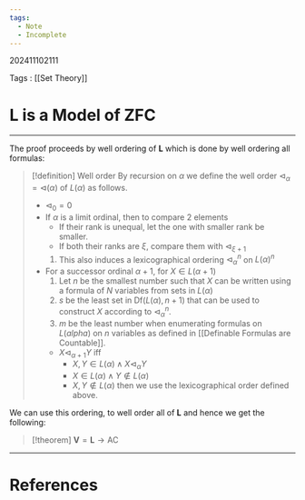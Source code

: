 ```yaml
---
tags:
  - Note
  - Incomplete
---
```

202411102111

Tags : [[Set Theory]]
# L is a Model of ZFC
---
The proof proceeds by well ordering of $\mathbf{L}$ which is done by well ordering all formulas:

>[!definition] Well order
>By recursion on $\alpha$ we define the well order $\triangleleft_{\alpha}=\triangleleft(\alpha)$ of $L(\alpha)$ as follows.
>- $\triangleleft_{0}=0$
>- If $\alpha$ is a limit ordinal, then to compare 2 elements
>	- If their rank is unequal, let the one with smaller rank be smaller.
>	- If both their ranks are $\xi$, compare them with $\triangleleft_{\xi+1}$
>	1. This also induces a lexicographical ordering $\triangleleft_{\alpha}^n$ on $L(\alpha)^n$
>- For a successor ordinal $\alpha+1$, for $X\in L(\alpha+1)$
>	1. Let $n$ be the smallest number such that $X$ can be written using a formula of $N$ variables from sets in $L(\alpha)$
>	2. $s$ be the least set in $\text{Df}(L(\alpha), n+1)$ that can be used to construct $X$ according to $\triangleleft_{\alpha}^n$.
>	3. $m$ be the least number when enumerating formulas on $L(alpha)$ on $n$ variables as defined in [[Definable Formulas are Countable]].
>	- $X\triangleleft_{\alpha+1} Y$ iff
>		- $X, Y \in L(\alpha) \land X \triangleleft_{\alpha} Y$
>		- $X\in L(\alpha) \land Y\not\in L(\alpha)$
>		- $X, Y\not\in L(\alpha)$ then we use the lexicographical order defined above.

We can use this ordering, to well order all of $\mathbf{L}$ and hence we get the following:
>[!theorem] $\mathbf{V}=\mathbf{L}\to \text{AC}$



---
# References
